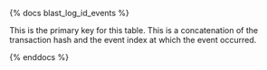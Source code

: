 {% docs blast_log_id_events %}

This is the primary key for this table. This is a concatenation of the transaction hash and the event index at which the event occurred. 

{% enddocs %}
